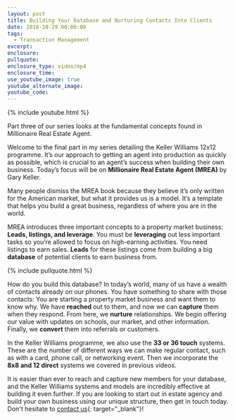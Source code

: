 ```yaml
---
layout: post
title: Building Your Database and Nurturing Contacts Into Clients
date: 2018-10-29 00:00:00
tags:
  - Transaction Management
excerpt:
enclosure:
pullquote:
enclosure_type: video/mp4
enclosure_time:
use_youtube_image: true
youtube_alternate_image:
youtube_code:
---
```


{% include youtube.html %}

Part three of our series looks at the fundamental concepts found in Millionaire Real Estate Agent.

Welcome to the final part in my series detailing the Keller Williams 12x12 programme. It’s our approach to getting an agent into production as quickly as possible, which is crucial to an agent’s success when building their own business. Today’s focus will be on **Millionaire Real Estate Agent (MREA)** by Gary Keller.

Many people dismiss the MREA book because they believe it’s only written for the American market, but what it provides us is a model. It’s a template that helps you build a great business, regardless of where you are in the world.

MREA introduces three important concepts to a property market business: **Leads, listings, and leverage**. You must be **leveraging** out less important tasks so you’re allowed to focus on high-earning activities. You need listings to earn sales. **Leads** for these listings come from building a big **database** of potential clients to earn business from.

{% include pullquote.html %}

How do you build this database? In today’s world, many of us have a wealth of contacts already on our phones. You have something to share with those contacts: You are starting a property market business and want them to know why. We have **reached** out to them, and now we can **capture** them when they respond. From here, we **nurture** relationships. We begin offering our value with updates on schools, our market, and other information. Finally, we **convert** them into referrals or customers.

In the Keller Williams programme, we also use the **33 or 36 touch** systems. These are the number of different ways we can make regular contact, such as with a card, phone call, or networking event. Then we incorporate the **8x8 and 12 direct** systems we covered in previous videos.

It is easier than ever to reach and capture new members for your database, and the Keller Williams systems and models are incredibly effective at building it even further. If you are looking to start out in estate agency and build your own business using our unique structure, then get in touch today. Don't hesitate to [contact us](https://www.kwuk.com/contact-us/){: target="_blank"}!
